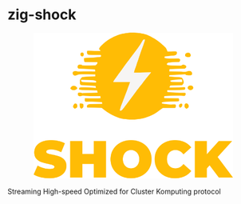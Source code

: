 # zig-shock


<div align="center">
  <img src="logo.svg" alt="SHOCK Protocol Logo" width="400"/>
</div>

 Streaming High-speed Optimized for Cluster Komputing protocol